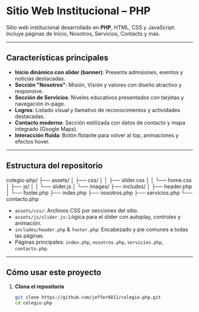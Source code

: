 # Sitio Web Institucional – PHP

Sitio web institucional desarrollado en **PHP**, HTML, CSS y JavaScript. Incluye páginas de Inicio, Nosotros, Servicios, Contacto y más.

---

##  Características principales

- **Inicio dinámico con slider (banner)**: Presenta admisiones, eventos y noticias destacadas.
- **Sección "Nosotros"**: Misión, Visión y valores con diseño atractivo y responsive.
- **Sección de Servicios**: Niveles educativos presentados con tarjetas y navegación in-page.
- **Logros**: Listado visual y llamativo de reconocimientos y actividades destacadas.
- **Contacto moderno**: Sección estilizada con datos de contacto y mapa integrado (Google Maps).
- **Interacción fluida**: Botón flotante para volver al top, animaciones y efectos hover.

---

##  Estructura del repositorio
colegio-php/
├── assets/
│ ├── css/
│ │ ├── slider.css
│ │ └── home.css
│ ├── js/
│ │ └── slider.js
│ └── images/
├── includes/
│ ├── header.php
│ └── footer.php
├── index.php
├── nosotros.php
├── servicios.php
└── contacto.php

- `assets/css/`: Archivos CSS por secciones del sitio.
- `assets/js/slider.js`: Lógica para el slider con autoplay, controles y animación.
- `includes/header.php` & `footer.php`: Encabezado y pie comunes a todas las páginas.
- Páginas principales: `index.php`, `nosotros.php`, `servicios.php`, `contacto.php`.

---

##  Cómo usar este proyecto

1. **Clona el repositorio**
   ```bash
   git clone https://github.com/jeffer8811/colegio-php.git
   cd colegio-php
